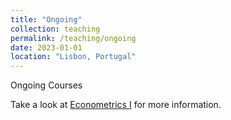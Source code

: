 ```yaml
---
title: "Ongoing"
collection: teaching
permalink: /teaching/ongoing
date: 2023-01-01
location: "Lisbon, Portugal"
---
```


Ongoing Courses

Take a look at [Econometrics I](http://lucasadoims.github.io/_teaching/_ongoing/econometrics-i.md) for more information.
